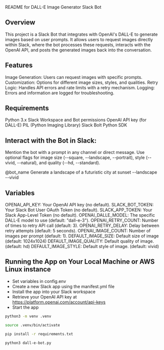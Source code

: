 README for DALL-E Image Generator Slack Bot

## Overview

This project is a Slack Bot that integrates with OpenAI's DALL-E to generate images based on user prompts. It allows users to request images directly within Slack, where the bot processes these requests, interacts with the OpenAI API, and posts the generated images back into the conversation.

## Features

Image Generation: Users can request images with specific prompts.
Customization: Options for different image sizes, styles, and qualities.
Retry Logic: Handles API errors and rate limits with a retry mechanism.
Logging: Errors and information are logged for troubleshooting.

## Requirements

Python 3.x
Slack Workspace and Bot permissions
OpenAI API key (for DALL-E)
PIL (Python Imaging Library)
Slack Bolt Python SDK

## Interact with the Bot in Slack:

Mention the bot with a prompt in any channel or direct message.
Use optional flags for image size (--square, --landscape, --portrait), style (--vivid, --natural), and quality (--hd, --standard).

@bot_name Generate a landscape of a futuristic city at sunset --landscape --vivid


## Variables

OPENAI_API_KEY: Your OpenAI API key (no default).
SLACK_BOT_TOKEN: Your Slack Bot User OAuth Token (no default).
SLACK_APP_TOKEN: Your Slack App-Level Token (no default).
OPENAI_DALLE_MODEL: The specific DALL-E model to use (default: "dall-e-3").
OPENAI_RETRY_COUNT: Number of times to retry API call (default: 3).
OPENAI_RETRY_DELAY: Delay between retry attempts (default: 5 seconds).
OPENAI_IMAGE_COUNT: Number of images per prompt (default: 1).
DEFAULT_IMAGE_SIZE: Default size of image (default: 1024x1024)
DEFAULT_IMAGE_QUALITY: Default quality of image. (default: hd)
DEFAULT_IMAGE_STYLE: Default style of image. (default: vivid)

## Running the App on Your Local Machine or AWS Linux instance

* Set variables in config.env
* Create a new Slack app using the manifest.yml file
* Install the app into your Slack workspace
* Retrieve your OpenAI API key at https://platform.openai.com/account/api-keys
* Start the app

```bash
python3 -m venv .venv

source .venv/bin/activate

pip install -r requirements.txt

python3 dall-e-bot.py